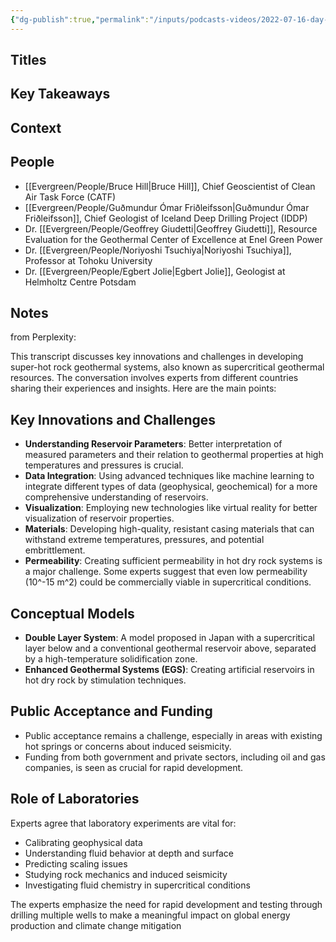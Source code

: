 ```yaml
---
{"dg-publish":true,"permalink":"/inputs/podcasts-videos/2022-07-16-day-1-the-superhot-moonshot-half-day-symposium-session-one-q-and-a-pivot-2022/","tags":["podcast_notes"]}
---
```


## Titles


## Key Takeaways


## Context



## People
- [[Evergreen/People/Bruce Hill\|Bruce Hill]], Chief Geoscientist of Clean Air Task Force (CATF)
- [[Evergreen/People/Guðmundur Ómar Friðleifsson\|Guðmundur Ómar Friðleifsson]], Chief Geologist of Iceland Deep Drilling Project (IDDP)
- Dr. [[Evergreen/People/Geoffrey Giudetti\|Geoffrey Giudetti]], Resource Evaluation for the Geothermal Center of Excellence at Enel Green Power
- Dr. [[Evergreen/People/Noriyoshi Tsuchiya\|Noriyoshi Tsuchiya]], Professor at Tohoku University
- Dr. [[Evergreen/People/Egbert Jolie\|Egbert Jolie]], Geologist at Helmholtz Centre Potsdam

## Notes

from Perplexity:

This transcript discusses key innovations and challenges in developing super-hot rock geothermal systems, also known as supercritical geothermal resources. The conversation involves experts from different countries sharing their experiences and insights. Here are the main points:

## Key Innovations and Challenges

- **Understanding Reservoir Parameters**: Better interpretation of measured parameters and their relation to geothermal properties at high temperatures and pressures is crucial.
- **Data Integration**: Using advanced techniques like machine learning to integrate different types of data (geophysical, geochemical) for a more comprehensive understanding of reservoirs.
- **Visualization**: Employing new technologies like virtual reality for better visualization of reservoir properties.
- **Materials**: Developing high-quality, resistant casing materials that can withstand extreme temperatures, pressures, and potential embrittlement.
- **Permeability**: Creating sufficient permeability in hot dry rock systems is a major challenge. Some experts suggest that even low permeability (10^-15 m^2) could be commercially viable in supercritical conditions.

## Conceptual Models

- **Double Layer System**: A model proposed in Japan with a supercritical layer below and a conventional geothermal reservoir above, separated by a high-temperature solidification zone.
- **Enhanced Geothermal Systems (EGS)**: Creating artificial reservoirs in hot dry rock by stimulation techniques.

## Public Acceptance and Funding

- Public acceptance remains a challenge, especially in areas with existing hot springs or concerns about induced seismicity.
- Funding from both government and private sectors, including oil and gas companies, is seen as crucial for rapid development.

## Role of Laboratories

Experts agree that laboratory experiments are vital for:

- Calibrating geophysical data
- Understanding fluid behavior at depth and surface
- Predicting scaling issues
- Studying rock mechanics and induced seismicity
- Investigating fluid chemistry in supercritical conditions

The experts emphasize the need for rapid development and testing through drilling multiple wells to make a meaningful impact on global energy production and climate change mitigation

